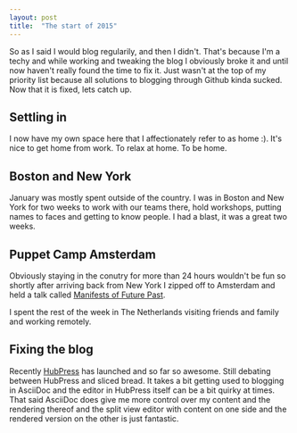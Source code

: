 ```yaml
---
layout: post
title:  "The start of 2015"
---
```


So as I said I would blog regularily, and then I didn't. That's because
I'm a techy and while working and tweaking the blog I obviously broke it
and until now haven't really found the time to fix it. Just wasn't at
the top of my priority list because all solutions to blogging through
Github kinda sucked. Now that it is fixed, lets catch up.

## Settling in

I now have my own space here that I affectionately refer to as home :).
It's nice to get home from work. To relax at home. To be home.

## Boston and New York

January was mostly spent outside of the country. I was in Boston and New
York for two weeks to work with our teams there, hold workshops, putting
names to faces and getting to know people. I had a blast, it was a great
two weeks.

## Puppet Camp Amsterdam

Obviously staying in the conutry for more than 24 hours wouldn't be fun
so shortly after arriving back from New York I zipped off to Amsterdam
and held a talk called
[Manifests of Future Past](https://www.youtube.com/watch?v=pOHQL0Nw2jo).

I spent the rest of the week in The Netherlands visiting friends and
family and working remotely.

## Fixing the blog

Recently [HubPress](http://hubpress.io) has launched and so far so
awesome. Still debating between HubPress and sliced bread. It takes a
bit getting used to blogging in AsciiDoc and the editor in HubPress
itself can be a bit quirky at times. That said AsciiDoc does give me
more control over my content and the rendering thereof and the split
view editor with content on one side and the rendered version on the
other is just fantastic.
